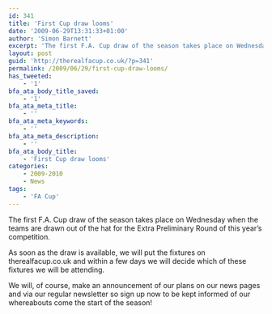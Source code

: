 ```yaml
---
id: 341
title: 'First Cup draw looms'
date: '2009-06-29T13:31:33+01:00'
author: 'Simon Barnett'
excerpt: 'The first F.A. Cup draw of the season takes place on Wednesday when the teams are drawn out of the hat for the Extra Preliminary Round of this year''s competition.'
layout: post
guid: 'http://therealfacup.co.uk/?p=341'
permalink: /2009/06/29/first-cup-draw-looms/
has_tweeted:
    - '1'
bfa_ata_body_title_saved:
    - '1'
bfa_ata_meta_title:
    - ''
bfa_ata_meta_keywords:
    - ''
bfa_ata_meta_description:
    - ''
bfa_ata_body_title:
    - 'First Cup draw looms'
categories:
    - 2009-2010
    - News
tags:
    - 'FA Cup'
---
```


The first F.A. Cup draw of the season takes place on Wednesday when the teams are drawn out of the hat for the Extra Preliminary Round of this year’s competition.

As soon as the draw is available, we will put the fixtures on therealfacup.co.uk and within a few days we will decide which of these fixtures we will be attending.

We will, of course, make an announcement of our plans on our news pages and via our regular newsletter so sign up now to be kept informed of our whereabouts come the start of the season!